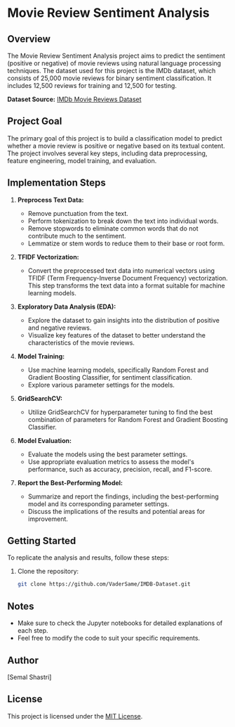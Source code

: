 # Movie Review Sentiment Analysis

## Overview

The Movie Review Sentiment Analysis project aims to predict the sentiment (positive or negative) of movie reviews using natural language processing techniques. The dataset used for this project is the IMDb dataset, which consists of 25,000 movie reviews for binary sentiment classification. It includes 12,500 reviews for training and 12,500 for testing.

**Dataset Source:** [IMDb Movie Reviews Dataset](http://ai.stanford.edu/~amaas/data/sentiment/)

## Project Goal

The primary goal of this project is to build a classification model to predict whether a movie review is positive or negative based on its textual content. The project involves several key steps, including data preprocessing, feature engineering, model training, and evaluation.

## Implementation Steps

1. **Preprocess Text Data:**
   - Remove punctuation from the text.
   - Perform tokenization to break down the text into individual words.
   - Remove stopwords to eliminate common words that do not contribute much to the sentiment.
   - Lemmatize or stem words to reduce them to their base or root form.

2. **TFIDF Vectorization:**
   - Convert the preprocessed text data into numerical vectors using TFIDF (Term Frequency-Inverse Document Frequency) vectorization. This step transforms the text data into a format suitable for machine learning models.

3. **Exploratory Data Analysis (EDA):**
   - Explore the dataset to gain insights into the distribution of positive and negative reviews.
   - Visualize key features of the dataset to better understand the characteristics of the movie reviews.

4. **Model Training:**
   - Use machine learning models, specifically Random Forest and Gradient Boosting Classifier, for sentiment classification.
   - Explore various parameter settings for the models.

5. **GridSearchCV:**
   - Utilize GridSearchCV for hyperparameter tuning to find the best combination of parameters for Random Forest and Gradient Boosting Classifier.

6. **Model Evaluation:**
   - Evaluate the models using the best parameter settings.
   - Use appropriate evaluation metrics to assess the model's performance, such as accuracy, precision, recall, and F1-score.

7. **Report the Best-Performing Model:**
   - Summarize and report the findings, including the best-performing model and its corresponding parameter settings.
   - Discuss the implications of the results and potential areas for improvement.

## Getting Started

To replicate the analysis and results, follow these steps:

1. Clone the repository:

   ```bash
   git clone https://github.com/VaderSame/IMDB-Dataset.git

## Notes

- Make sure to check the Jupyter notebooks for detailed explanations of each step.
- Feel free to modify the code to suit your specific requirements.

## Author

[Semal Shastri]

## License

This project is licensed under the [MIT License](LICENSE).
   
